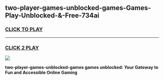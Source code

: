 
## two-player-games-unblocked-games-Games-Play-Unblocked-&-Free-734ai
<h3>
<a href="https://premium76.site?title=two-player-games-unblocked-games&ref=24A">CLICK TO PLAY</a></h3>
<hr>

<h3>
<a href="https://premium76.site?title=two-player-games-unblocked-games&ref=24A">CLICK 2 PLAY</a>
  
</h3>

<a href="https://premium76.site?title=two-player-games-unblocked-games&ref=24A"><img src="https://clearcache.store/games.png"></a>


**two-player-games-unblocked-games games unblocked: Your Gateway to Fun and Accessible Online Gaming**
